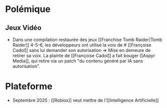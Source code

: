 # Polémique

## Jeux Vidéo

- Dans une compilation restaurée des jeux [[Franchise Tomb Raider|Tomb Raider]] 4-5-6, les développeurs ont utilisé la voix de # [[Françoise Cadol]] sans lui demander son autorisation => Mise en demeure de retirer sa voix. La plainte de [[Françoise Cadol]] a fait bouger [[Aspyr Media]], qui retire via un patch "du contenu généré par IA sans autorisation".

# Plateforme
- Septembre 2025 : [[Roblox]] veut mettre de l'[[Intelligence Artificielle]]